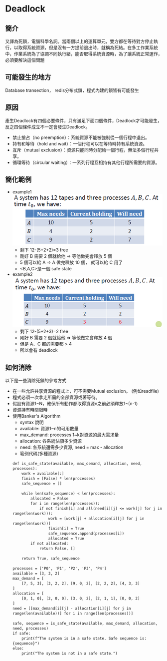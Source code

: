 # Deadlock 

## 簡介
又譯為死鎖，電腦科學名詞。當兩個以上的運算單元，雙方都在等待對方停止執行，以取得系統資源，但是沒有一方提前退出時，就稱為死結。在多工作業系統中，作業系統為了協調不同執行緒，能否取得系統資源時，為了讓系統正常運作，必須要解決這個問題

## 可能發生的地方

Database transection， redis分布式鎖，程式內建的鎖皆有可能發生

## 原因
產生Deadlock有四個必要條件，只有滿足下面四個條件，Deadlock才可能發生，反之四個條件成立不一定會發生Deadlock。

+ 禁止搶占（no preemption）：系統資源不能被強制從一個行程中退出。
+ 持有和等待（hold and wait）：一個行程可以在等待時持有系統資源。
+ 互斥（mutual exclusion）：資源只能同時分配給一個行程，無法多個行程共享。
+ 循環等待（circular waiting）：一系列行程互相持有其他行程所需要的資源。

## 簡化範例
+ example1
    ![alt text](c1ScbyI.png)
    + 剩下 12-(5+2+2)=3 free
    + 剛好 B 需要 2 個就給他 => 等他做完會釋放 5 個
    + 5 個可以給 A => A 做完釋放 10 個， 就可以給 C 用了
    + <B,A,C>是一個 safe state
+ example2
    ![alt text](0ZzUEU6.png)
    + 剩下 12-(5+2+3)=2 free
    + 剛好 B 需要 2 個就給他 => 等他做完會釋放 4 個
    + 但是 A、C 都的需要都 > 4
    + 所以會有 deadlock

## 如何消除
以下是一些消除死鎖的參考方式

+ 在一些允許共享資源的程式上，可不需要Mutual exclusion。 (例如readfile)
+ 程式必須一次拿走所需的全部資源或著等待。
+ 假設有資源1~N，確保所有動作都取得資源n之前必須釋放1~(n-1)
+ 資源持有時間限時
+ 使用Banker's Algorithm
    + syntax 說明
    + available: 資源1~n的可用數量
    + max_demand: processes 1~k對資源的最大需求量
    + allocation: 各系統佔領多少資源
    + need: 各系統還需多少資源, need = max - allocation
    + 範例代碼(多種資源)
    ```
    def is_safe_state(available, max_demand, allocation, need, processes):
        work = available[:]
        finish = [False] * len(processes)
        safe_sequence = []

        while len(safe_sequence) < len(processes):
            allocated = False
            for i in range(len(processes)):
                if not finish[i] and all(need[i][j] <= work[j] for j in range(len(work))):
                    work = [work[j] + allocation[i][j] for j in range(len(work))]
                    finish[i] = True
                    safe_sequence.append(processes[i])
                    allocated = True
            if not allocated:
                return False, []
        
        return True, safe_sequence

    processes = ['P0', 'P1', 'P2', 'P3', 'P4']
    available = [3, 3, 2]
    max_demand = [
        [7, 5, 3], [3, 2, 2], [9, 0, 2], [2, 2, 2], [4, 3, 3]
    ]
    allocation = [
        [0, 1, 0], [2, 0, 0], [3, 0, 2], [2, 1, 1], [0, 0, 2]
    ]
    need = [[max_demand[i][j] - allocation[i][j] for j in range(len(available))] for i in range(len(processes))]

    safe, sequence = is_safe_state(available, max_demand, allocation, need, processes)
    if safe:
        print(f"The system is in a safe state. Safe sequence is: {sequence}")
    else:
        print("The system is not in a safe state.")
    ```


